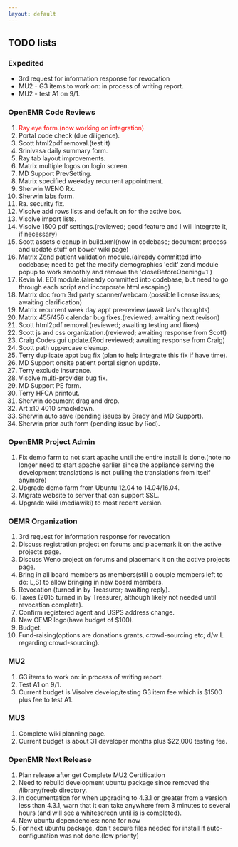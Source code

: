 ```yaml
---
layout: default
---
```

## TODO lists

### Expedited
* 3rd request for information response for revocation
* MU2 - G3 items to work on: in process of writing report.
* MU2 - test A1 on 9/1.

### OpenEMR Code Reviews
1. <span style="color: red">Ray eye form.(now working on integration)</span>
1. Portal code check (due diligence).
1. Scott html2pdf removal.(test it)
1. Srinivasa daily summary form.
1. Ray tab layout improvements.
1. Matrix multiple logos on login screen.
1. MD Support PrevSetting.
1. Matrix specified weekday recurrent appointment.
1. Sherwin WENO Rx.
1. Sherwin labs form.
1. Ra. security fix.
1. Visolve add rows lists and default on for the active box.
1. Visolve import lists.
1. Visolve 1500 pdf settings.(reviewed; good feature and I will integrate it, if necessary)
1. Scott assets cleanup in build.xml(now in codebase; document process and update stuff on bower wiki page)
1. Matrix Zend patient validation module.(already committed into codebase; need to get the modify demographics 'edit' zend module popup to work smoothly and remove the 'closeBeforeOpening=1')
1. Kevin M. EDI module.(already committed into codebase, but need to go through each script and incorporate html escaping)
1. Matrix doc from 3rd party scanner/webcam.(possible license issues; awaiting clarification)
1. Matrix recurrent week day appt pre-review.(await Ian's thoughts)
1. Matrix 455/456 calendar bug fixes.(reviewed; awaiting next revison)
1. Scott html2pdf removal.(reviewed; awaiting testing and fixes)
1. Scott js and css organization.(reviewed; awaiting response from Scott)
1. Craig Codes gui update.(Rod reviewed; awaiting response from Craig)
1. Scott path uppercase cleanup.
1. Terry duplicate appt bug fix (plan to help integrate this fix if have time).
1. MD Support onsite patient portal signon update.
1. Terry exclude insurance.
1. Visolve multi-provider bug fix.
1. MD Support PE form.
1. Terry HFCA printout.
1. Sherwin document drag and drop.
1. Art x10 4010 smackdown.
1. Sherwin auto save (pending issues by Brady and MD Support).
1. Sherwin prior auth form (pending issue by Rod).

### OpenEMR Project Admin
1. Fix demo farm to not start apache until the entire install is done.(note no longer need to start apache earlier since the appliance serving the development translations is not pulling the translations from itself anymore)
1. Upgrade demo farm from Ubuntu 12.04 to 14.04/16.04.
1. Migrate website to server that can support SSL.
1. Upgrade wiki (mediawiki) to most recent version.

### OEMR Organization
1. 3rd request for information response for revocation
1. Discuss registration project on forums and placemark it on the active projects page.
1. Discuss Weno project on forums and placemark it on the active projects page.
1. Bring in all board members as members(still a couple members left to do: L,S) to allow bringing in new board members.
1. Revocation (turned in by Treasurer; awaiting reply).
1. Taxes (2015 turned in by Treasurer, although likely not needed until revocation complete).
1. Confirm registered agent and USPS address change.
1. New OEMR logo(have budget of $100).
1. Budget.
1. Fund-raising(options are donations grants, crowd-sourcing etc; d/w L regarding crowd-sourcing).

### MU2
1. G3 items to work on: in process of writing report.
1. Test A1 on 9/1.
1. Current budget is Visolve develop/testing G3 item fee which is $1500 plus fee to test A1.

### MU3
1. Complete wiki planning page.
1. Current budget is about 31 developer months plus $22,000 testing fee. 

### OpenEMR Next Release
1. Plan release after get Complete MU2 Certification
1. Need to rebuild development ubuntu package since removed the /library/freeb directory.
1. In documentation for when upgrading to 4.3.1 or greater from a version less than 4.3.1, warn that it can take anywhere from 3 minutes to several hours (and will see a whitescreen until is is completed).
1. New ubuntu dependencies: none for now
1. For next ubuntu package, don't secure files needed for install if auto-configuration was not done.(low priority)
